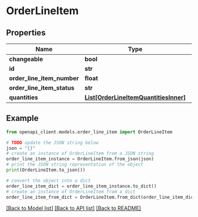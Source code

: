 # OrderLineItem


## Properties

Name | Type | Description | Notes
------------ | ------------- | ------------- | -------------
**changeable** | **bool** |  | [optional] 
**id** | **str** |  | 
**order_line_item_number** | **float** |  | 
**order_line_item_status** | **str** |  | 
**quantities** | [**List[OrderLineItemQuantitiesInner]**](OrderLineItemQuantitiesInner.md) |  | [optional] 

## Example

```python
from openapi_client.models.order_line_item import OrderLineItem

# TODO update the JSON string below
json = "{}"
# create an instance of OrderLineItem from a JSON string
order_line_item_instance = OrderLineItem.from_json(json)
# print the JSON string representation of the object
print(OrderLineItem.to_json())

# convert the object into a dict
order_line_item_dict = order_line_item_instance.to_dict()
# create an instance of OrderLineItem from a dict
order_line_item_from_dict = OrderLineItem.from_dict(order_line_item_dict)
```
[[Back to Model list]](../README.md#documentation-for-models) [[Back to API list]](../README.md#documentation-for-api-endpoints) [[Back to README]](../README.md)


